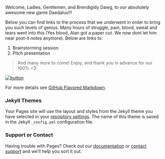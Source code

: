 Welcome, Ladies, Gentlemen, and Brendigidy Dawg, to our absolutely awesome new game Daedalus!!!

Below you can find links to the process that we underwent in order to bring you such levels of genius. Many hours of struggle, pain, blood, sweat and tears went into this (Yes blood, Alan got a paper cut. We now dont let him near post-it notes anymore). Below are links to:
1. Brainstorming session
2. Pitch presentation
> And many more to come! Enjoy, and thank you in advance for our 100% <3 

[![button](https://dkiwjlrz0qi5f.cloudfront.net/blog/wp-content/uploads/2013/04/question-2004314_1280-1-1140x597.jpg)](https://daedaluscad.github.io/Daedalus/brainstormDoc.md/)

For more details see [GitHub Flavored Markdown](https://guides.github.com/features/mastering-markdown/).

### Jekyll Themes

Your Pages site will use the layout and styles from the Jekyll theme you have selected in your [repository settings](https://github.com/DaedalusCad/Daedalus/settings). The name of this theme is saved in the Jekyll `_config.yml` configuration file.

### Support or Contact

Having trouble with Pages? Check out our [documentation](https://help.github.com/categories/github-pages-basics/) or [contact support](https://github.com/contact) and we’ll help you sort it out.
